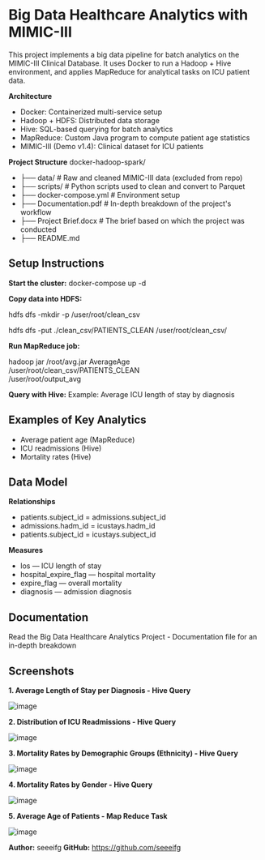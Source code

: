 # Big Data Healthcare Analytics with MIMIC-III
This project implements a big data pipeline for batch analytics on the MIMIC-III Clinical Database. It uses Docker to run a Hadoop + Hive environment, and applies MapReduce for analytical tasks on ICU patient data.

**Architecture**
* Docker: Containerized multi-service setup
* Hadoop + HDFS: Distributed data storage
* Hive: SQL-based querying for batch analytics
* MapReduce: Custom Java program to compute patient age statistics
* MIMIC-III (Demo v1.4): Clinical dataset for ICU patients

**Project Structure**
docker-hadoop-spark/
* ├── data/                   # Raw and cleaned MIMIC-III data (excluded from repo)
* ├── scripts/                # Python scripts used to clean and convert to Parquet
* ├── docker-compose.yml      # Environment setup
* ├── Documentation.pdf       # In-depth breakdown of the project's workflow
* ├── Project Brief.docx      # The brief based on which the project was conducted
* ├── README.md

## Setup Instructions

**Start the cluster:**
docker-compose up -d

**Copy data into HDFS:**

hdfs dfs -mkdir -p /user/root/clean_csv

hdfs dfs -put ./clean_csv/PATIENTS_CLEAN /user/root/clean_csv/

**Run MapReduce job:**

hadoop jar /root/avg.jar AverageAge \
  /user/root/clean_csv/PATIENTS_CLEAN \
  /user/root/output_avg
  
**Query with Hive:**
Example: Average ICU length of stay by diagnosis

## Examples of Key Analytics
* Average patient age (MapReduce)
* ICU readmissions (Hive)
* Mortality rates (Hive)

## Data Model

**Relationships**
* patients.subject_id = admissions.subject_id
* admissions.hadm_id = icustays.hadm_id
* patients.subject_id = icustays.subject_id

**Measures**
* los — ICU length of stay
* hospital_expire_flag — hospital mortality
* expire_flag — overall mortality
* diagnosis — admission diagnosis

## Documentation
Read the Big Data Healthcare Analytics Project - Documentation file for an in-depth breakdown

## Screenshots

**1. Average Length of Stay per Diagnosis - Hive Query**

![image](https://github.com/user-attachments/assets/e385ef81-965f-40c4-b417-5c934ba58b89)

**2. Distribution of ICU Readmissions - Hive Query**

![image](https://github.com/user-attachments/assets/c5b02b05-ee6f-4c69-a864-ddf34cde8476)

**3. Mortality Rates by Demographic Groups (Ethnicity) - Hive Query**

![image](https://github.com/user-attachments/assets/e5274175-6a8e-4746-8432-a60d620e17be)

**4. Mortality Rates by Gender - Hive Query**

![image](https://github.com/user-attachments/assets/df0b077c-0552-4c78-8005-1652355cabfa)

**5. Average Age of Patients - Map Reduce Task**

![image](https://github.com/user-attachments/assets/8a79a939-e468-42ce-8ee6-8c2b64cd2097)

**Author:** seeeifg
**GitHub:** https://github.com/seeeifg
